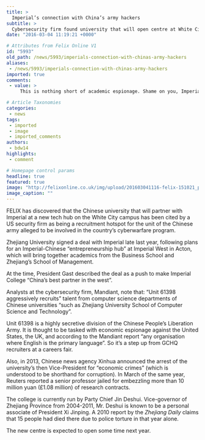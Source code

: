 ```yaml
---
title: >
  Imperial’s connection with China’s army hackers
subtitle: >
  Cybersecurity firm found university that will open centre at White City was recruitment hotbed
date: "2016-03-04 11:19:21 +0000"

# Attributes from Felix Online V1
id: "5993"
old_path: /news/5993/imperials-connection-with-chinas-army-hackers
aliases:
 - /news/5993/imperials-connection-with-chinas-army-hackers
imported: true
comments:
 - value: >
     This is nothing short of academic espionage. Shame on you, Imperial.,coupons mlb shop (Bruce) cyber monday nhl shop promotional code mlb shop promo,Very revealing....look forth to coming back.| <br>nba 2k16 mt points glitch http://alma59xsh.is-programmer.com/posts/199398.html,Thanks, this website is extremely beneficial <br>fifa 17 coins http://www.forum.tibia.pl/showthread.php?t=244707

# Article Taxonomies
categories:
 - news
tags:
 - imported
 - image
 - imported_comments
authors:
 - bdw14
highlights:
 - comment

# Homepage control params
headline: true
featured: true
image: "http://felixonline.co.uk/img/upload/201603041116-felix-151021_president_Xi_Jinping_China_085.jpg"
image_caption: ""
---
```


FELIX has discovered that the Chinese university that will partner with Imperial at a new tech hub on the White City campus has been cited by a US security firm as being a recruitment hotspot for the unit of the Chinese army alleged to be involved in the country’s cyberwarfare program.

Zhejiang University signed a deal with Imperial late last year, following plans for an Imperial-Chinese “entrepreneurship hub” at Imperial West in Acton, which will bring together academics from the Business School and Zhejiang’s School of Management.

At the time, President Gast described the deal as a push to make Imperial College “China’s best partner in the west”.

Analysts at the cybersecurity firm, Mandiant, note that: “Unit 61398 aggressively recruits” talent from computer science departments of Chinese universities “such as Zhejiang University School of Computer Science and Technology”.

Unit 61398 is a highly secretive division of the Chinese People’s Liberation Army. It is thought to be tasked with economic espionage against the United States, the UK, and according to the Mandiant report “any organisation where English is the primary language”. So it’s a step up from GCHQ recruiters at a careers fair.

Also, in 2013, Chinese news agency Xinhua announced the arrest of the university’s then Vice-President for “economic crimes” (which is understood to be shorthand for corruption). In March of the same year, Reuters reported a senior professor jailed for embezzling more than 10 million yuan (£1.08 million) of research contracts.

The college is currently run by Party Chief Jin Deshui. Vice-governor of Zhejiang Province from 2004-2011, Mr. Deshui is known to be a personal associate of President Xi Jinping. A 2010 report by the _Zhejiang Daily_ claims that 15 people had died there due to police torture in that year alone.

The new centre is expected to open some time next year.

